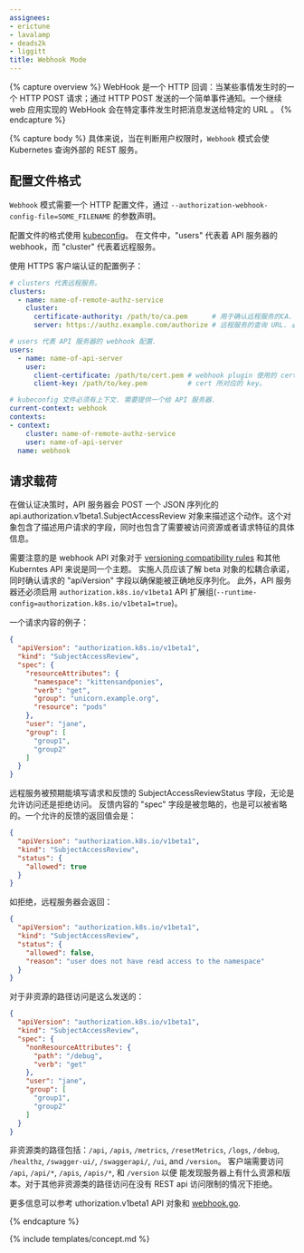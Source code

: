 ```yaml
---
assignees:
- erictune
- lavalamp
- deads2k
- liggitt
title: Webhook Mode
---
```


<!-- {% capture overview %} -->
<!-- A WebHook is an HTTP callback: an HTTP POST that occurs when something happens; a simple event-notification via HTTP POST. A web application implementing WebHooks will POST a message to a URL when certain things happen. -->
<!-- {% endcapture %} -->
{% capture overview %}
WebHook 是一个 HTTP 回调：当某些事情发生时的一个 HTTP POST 请求；通过 HTTP POST 发送的一个简单事件通知。一个继续 web 应用实现的 WebHook 会在特定事件发生时把消息发送给特定的 URL 。
{% endcapture %}

<!-- {% capture body %} -->
<!-- When specified, mode `Webhook` causes Kubernetes to query an outside REST -->
<!-- service when determining user privileges. -->
{% capture body %}
具体来说，当在判断用户权限时，`Webhook` 模式会使 Kubernetes 查询外部的 REST 服务。

<!-- ## Configuration File Format -->
## 配置文件格式

<!-- Mode `Webhook` requires a file for HTTP configuration, specify by the -->
<!-- `--authorization-webhook-config-file=SOME_FILENAME` flag. -->
`Webhook` 模式需要一个 HTTP 配置文件，通过 `--authorization-webhook-config-file=SOME_FILENAME` 的参数声明。

<!-- The configuration file uses the [kubeconfig](/docs/concepts/cluster-administration/authenticate-across-clusters-kubeconfig/) -->
<!-- file format. Within the file "users" refers to the API Server webhook and -->
<!-- "clusters" refers to the remote service. -->
配置文件的格式使用 [kubeconfig](/docs/concepts/cluster-administration/authenticate-across-clusters-kubeconfig/)。
在文件中，"users" 代表着 API 服务器的 webhook，而 "cluster" 代表着远程服务。

<!-- A configuration example which uses HTTPS client auth: -->
使用 HTTPS 客户端认证的配置例子：

<!--
```yaml
# clusters refers to the remote service.
clusters:
  - name: name-of-remote-authz-service
    cluster:
      certificate-authority: /path/to/ca.pem      # CA for verifying the remote service.
      server: https://authz.example.com/authorize # URL of remote service to query. Must use 'https'.

# users refers to the API Server's webhook configuration.
users:
  - name: name-of-api-server
    user:
      client-certificate: /path/to/cert.pem # cert for the webhook plugin to use
      client-key: /path/to/key.pem          # key matching the cert

# kubeconfig files require a context. Provide one for the API Server.
current-context: webhook
contexts:
- context:
    cluster: name-of-remote-authz-service
    user: name-of-api-server
  name: webhook
```
-->
```yaml
# clusters 代表远程服务。
clusters:
  - name: name-of-remote-authz-service
    cluster:
      certificate-authority: /path/to/ca.pem      # 用于确认远程服务的CA.
      server: https://authz.example.com/authorize # 远程服务的查询 URL. 必须是 'https'.

# users 代表 API 服务器的 webhook 配置.
users:
  - name: name-of-api-server
    user:
      client-certificate: /path/to/cert.pem # webhook plugin 使用的 cert。
      client-key: /path/to/key.pem          # cert 所对应的 key。

# kubeconfig 文件必须有上下文. 需要提供一个给 API 服务器.
current-context: webhook
contexts:
- context:
    cluster: name-of-remote-authz-service
    user: name-of-api-server
  name: webhook
```

<!-- ## Request Payloads -->
## 请求载荷

<!-- When faced with an authorization decision, the API Server POSTs a JSON -->
<!-- serialized api.authorization.v1beta1.SubjectAccessReview object describing the -->
<!-- action. This object contains fields describing the user attempting to make the -->
<!-- request, and either details about the resource being accessed or requests -->
<!-- attributes. -->
在做认证决策时，API 服务器会 POST 一个 JSON 序列化的 api.authorization.v1beta1.SubjectAccessReview
对象来描述这个动作。这个对象包含了描述用户请求的字段，同时也包含了需要被访问资源或者请求特征的具体信息。

<!-- Note that webhook API objects are subject to the same [versioning compatibility rules](/docs/api/) -->
<!-- as other Kubernetes API objects. Implementers should be aware of looser -->
<!-- compatibility promises for beta objects and check the "apiVersion" field of the -->
<!-- request to ensure correct deserialization. Additionally, the API Server must -->
<!-- enable the `authorization.k8s.io/v1beta1` API extensions group (`--runtime-config=authorization.k8s.io/v1beta1=true`). -->
需要注意的是 webhook API 对象对于 [versioning compatibility rules](/docs/api/) 和其他 Kuberntes API 来说是同一个主题。
实施人员应该了解 beta 对象的松耦合承诺，同时确认请求的 "apiVersion" 字段以确保能被正确地反序列化。
此外，API 服务器还必须启用 `authorization.k8s.io/v1beta1` API 扩展组(`--runtime-config=authorization.k8s.io/v1beta1=true`)。

<!-- An example request body: -->
一个请求内容的例子：

```json
{
  "apiVersion": "authorization.k8s.io/v1beta1",
  "kind": "SubjectAccessReview",
  "spec": {
    "resourceAttributes": {
      "namespace": "kittensandponies",
      "verb": "get",
      "group": "unicorn.example.org",
      "resource": "pods"
    },
    "user": "jane",
    "group": [
      "group1",
      "group2"
    ]
  }
}
```

<!-- The remote service is expected to fill the SubjectAccessReviewStatus field of -->
<!-- the request and respond to either allow or disallow access. The response body's -->
<!-- "spec" field is ignored and may be omitted. A permissive response would return: -->
远程服务被预期能填写请求和反馈的 SubjectAccessReviewStatus 字段，无论是允许访问还是拒绝访问。
反馈内容的 "spec" 字段是被忽略的，也是可以被省略的。一个允许的反馈的返回值会是：

```json
{
  "apiVersion": "authorization.k8s.io/v1beta1",
  "kind": "SubjectAccessReview",
  "status": {
    "allowed": true
  }
}
```

<!-- To disallow access, the remote service would return: -->
如拒绝，远程服务器会返回：

```json
{
  "apiVersion": "authorization.k8s.io/v1beta1",
  "kind": "SubjectAccessReview",
  "status": {
    "allowed": false,
    "reason": "user does not have read access to the namespace"
  }
}
```

<!-- Access to non-resource paths are sent as: -->
对于非资源的路径访问是这么发送的：

```json
{
  "apiVersion": "authorization.k8s.io/v1beta1",
  "kind": "SubjectAccessReview",
  "spec": {
    "nonResourceAttributes": {
      "path": "/debug",
      "verb": "get"
    },
    "user": "jane",
    "group": [
      "group1",
      "group2"
    ]
  }
}
```

<!-- Non-resource paths include: `/api`, `/apis`, `/metrics`, `/resetMetrics`, -->
<!-- `/logs`, `/debug`, `/healthz`, `/swagger-ui/`, `/swaggerapi/`, `/ui`, and -->
<!-- `/version.` Clients require access to `/api`, `/api/*`, `/apis`, `/apis/*`, -->
<!-- and `/version` to discover what resources and versions are present on the server. -->
<!-- Access to other non-resource paths can be disallowed without restricting access -->
<!-- to the REST api. -->
非资源类的路径包括：`/api`, `/apis`, `/metrics`, `/resetMetrics`,
`/logs`, `/debug`, `/healthz`, `/swagger-ui/`, `/swaggerapi/`, `/ui`, and
`/version`。 客户端需要访问 `/api`, `/api/*`, `/apis`, `/apis/*`, 和 `/version` 以便
能发现服务器上有什么资源和版本。对于其他非资源类的路径访问在没有 REST api 访问限制的情况下拒绝。

<!-- For further documentation refer to the authorization.v1beta1 API objects and -->
<!-- [webhook.go](https://git.k8s.io/kubernetes/staging/src/k8s.io/apiserver/plugin/pkg/authorizer/webhook/webhook.go). -->
更多信息可以参考 uthorization.v1beta1 API 对象和
[webhook.go](https://git.k8s.io/kubernetes/staging/src/k8s.io/apiserver/plugin/pkg/authorizer/webhook/webhook.go).

{% endcapture %}

{% include templates/concept.md %}

